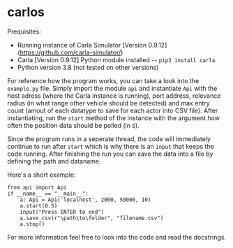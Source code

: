 # carlos

Prequisites:

- Running instance of Carla Simulator [Version 0.9.12] (https://github.com/carla-simulator/)
- Carla [Version 0.9.12] Python module installed -- `pip3 install carla`
- Python version 3.8 (not tested on other versions)

For reference how the program works, you can take a look into the `example.py` file. Simply import the module `api` and instantiate `Api` with the host adress (where the Carla instance is running), port address, relevance radius (in what range other vehicle should be detected) and max entry count (amout of each datatype to save for each actor into CSV file).
After instantiating, run the `start` method of the instance with the argument how often the position data should be polled (in s).

Since the program runs in a seperate thread, the code will immediately continue to run after `start` which is why there is an `input` that keeps the code running.
After finishing the run you can save the data into a file by defining the path and dataname.

Here's a short example:
```
from api import Api
if __name__ == "__main__":
    a: Api = Api('localhost', 2000, 50000, 10)
    a.start(0.5)
    input("Press ENTER to end")
    a.save_csv(r"\path\to\folder", "filename.csv")
    a.stop()

```

For more information feel free to look into the code and read the docstrings.
